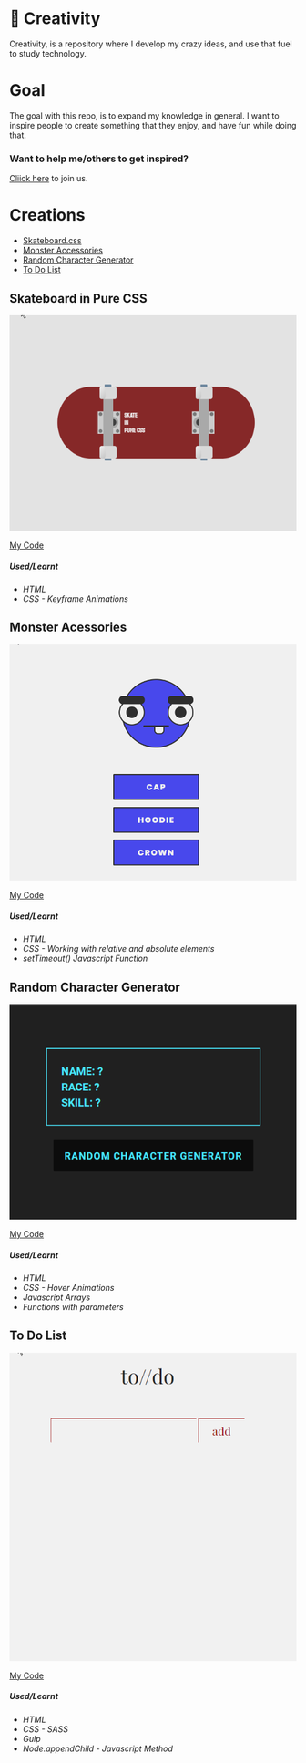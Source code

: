 # 🚀 Creativity

Creativity, is a repository where I develop my crazy ideas, and use that fuel to study technology.


# Goal

The goal with this repo, is to expand my knowledge in general.
I want to inspire people to create something that they enjoy, and have fun while doing that.


### Want to help me/others to get inspired?
[Cliick here](https://github.com/baptixta/creativity/issues/1) to join us.

# Creations

* [Skateboard.css](#skateboard-in-pure-css)
* [Monster Accessories](#monster-acessories)
* [Random Character Generator](#random-character-generator)
* [To Do List](#to-do-list)

##  Skateboard in Pure CSS
![Skateboard](https://github.com/baptixta/creativity/blob/master/creations/skateboardCSS/skateboard.gif?raw=true)


[My Code](https://github.com/baptixta/creativity/tree/master/creations/skateboardCSS)


##### Used/Learnt
* *HTML*
* *CSS - Keyframe Animations*

##  Monster Acessories
![Monster](https://github.com/baptixta/creativity/blob/master/creations/monsterAccessories/monsterAccessories.gif?raw=true)


[My Code](https://github.com/baptixta/creativity/tree/master/creations/monsterAccessories)


##### Used/Learnt
* *HTML*
* *CSS - Working with relative and absolute elements*
* *setTimeout() Javascript Function*


##  Random Character Generator
![Random](https://github.com/baptixta/creativity/blob/master/creations/randomCharacterGenerator/RandomCharacterGenerator.gif?raw=true)


[My Code](https://github.com/baptixta/creativity/tree/master/creations/randomCharacterGenerator)


##### Used/Learnt
* *HTML*
* *CSS - Hover Animations*
* *Javascript Arrays*
* *Functions with parameters*


##  To Do List
![To](https://github.com/baptixta/creativity/blob/master/creations/toDo/todo.gif?raw=true)


[My Code](https://github.com/baptixta/creativity/tree/master/creations/toDo)


##### Used/Learnt
* *HTML*
* *CSS - SASS*
* *Gulp*
* *Node.appendChild - Javascript Method*
